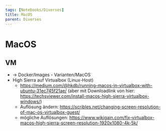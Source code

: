 ```yaml
---
tags: [Notebooks/Diverses]
title: MacOS
parent: Diverses
---
```


# MacOS

## VM
- → Docker/Images - Varianten/MacOS
- High Sierra auf Virtualbox (Linux-Host)
    - <https://medium.com/@hkdb/running-macos-in-virtualbox-with-ubuntu-31ec745f21ae/> (aber mit Downloadlink von hier: <https://techsviewer.com/install-macos-high-sierra-virtualbox-windows/>)
    - Auflösung ändern: <https://scribles.net/changing-screen-resolution-of-mac-os-virtualbox-guest/>
    - mögliche Auflösungen: <https://www.wikigain.com/fix-virtualbox-macos-high-sierra-screen-resolution-1920x1080-4k-5k/>
